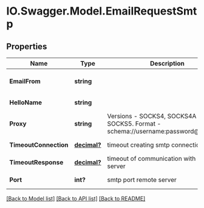 # IO.Swagger.Model.EmailRequestSmtp
## Properties

Name | Type | Description | Notes
------------ | ------------- | ------------- | -------------
**EmailFrom** | **string** |  | [optional] [default to user@example.org]
**HelloName** | **string** |  | [optional] [default to "localhost"]
**Proxy** | **string** | Versions - SOCKS4, SOCKS4A and SOCKS5. Format -  schema://username:password@host:port.  | [optional] 
**TimeoutConnection** | [**decimal?**](BigDecimal.md) | timeout creating smtp connection | [optional] [default to 5.0]
**TimeoutResponse** | [**decimal?**](BigDecimal.md) | timeout of communication with smtp server | [optional] 
**Port** | **int?** | smtp port remote server | [optional] [default to 25]

[[Back to Model list]](../README.md#documentation-for-models) [[Back to API list]](../README.md#documentation-for-api-endpoints) [[Back to README]](../README.md)

